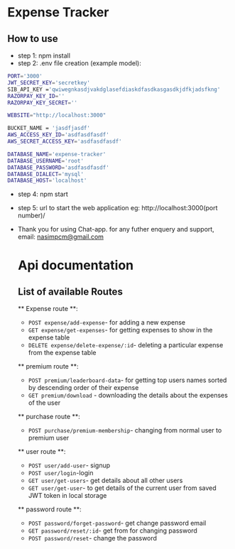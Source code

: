 # Expense Tracker 
 
## How to use

* step 1: npm install
* step 2: .env file creation (example model):
```sh
PORT='3000'
JWT_SECRET_KEY='secretkey'
SIB_API_KEY ='qwiwegnkasdjvakdglasefdiaskdfasdkasgasdkjdfkjadsfkng'
RAZORPAY_KEY_ID=''
RAZORPAY_KEY_SECRET=''

WEBSITE="http://localhost:3000"

BUCKET_NAME = 'jasdfjasdf'
AWS_ACCESS_KEY_ID='asdfasdfasdf'
AWS_SECRET_ACCESS_KEY='asdfasdfasdf'

DATABASE_NAME='expense-tracker'
DATABASE_USERNAME='root'
DATABASE_PASSWORD='asdfasdfasdf'
DATABASE_DIALECT='mysql'
DATABASE_HOST='localhost'
```
* step 4: npm start
* step 5: url to start the web application eg: http://localhost:3000(port number)/
* Thank you for using Chat-app. for any futher enquery and support, email: nasimpcm@gmail.com

  # Api documentation
  
  ## List of available Routes
  
  ** Expense route **:
  
  * `POST expense/add-expense`- for adding a new expense
  * `GET expense/get-expenses`- for getting expenses to show in the expense table
  * `DELETE expense/delete-expense/:id`- deleting a particular expense from the expense table
  
  ** premium route **:
  
  * `POST premium/leaderboard-data`- for getting top users names sorted by descending order of their expense 
  * `GET premium/download` - downloading the details about the expenses of the user
  
  ** purchase route **:
  
  * `POST purchase/premium-membership`- changing from normal user to premium user
  
  ** user route **:
  
  * `POST user/add-user`- signup
  * `POST user/login`-login
  * `GET user/get-users`- get details about all other users
  * `GET user/get-user`- to get details of the current user from saved JWT token in local storage

  ** password route **:
  
  * `POST password/forget-password`- get change password email
  * `GET password/reset/:id`- get from for changing password
  * `POST password/reset`- change the password
  
  
  
  
  

